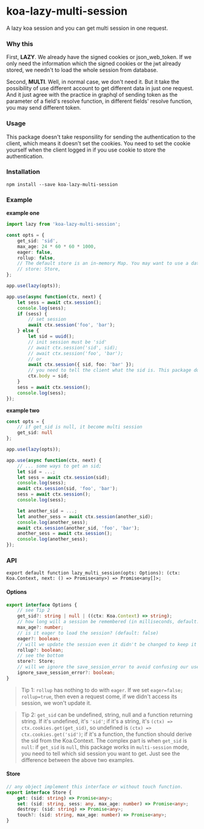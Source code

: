 # koa-lazy-multi-session

A lazy koa session and you can get multi session in one request.

### Why this

First, **LAZY**. We already have the signed cookies or json_web_token. If we only need the information which the signed cookies or the jwt already stored, we needn't to load the whole session from database.

Second, **MULTI**. Well, in normal case, we don't need it. But it take the possibility of use different account to get different data in just one request. And it just agree with the practice in graphql of sending token as the parameter of a field's resolve function, in different fields' resolve function, you may send different token.

### Usage

This package doesn't take responsility for sending the authentication to the client, which means it doesn't set the cookies. You need to set the cookie yourself when the client logged in if you use cookie to store the authentication.

### Installation

`npm install --save koa-lazy-multi-session`

### Example

**example one**
```ts
import lazy from 'koa-lazy-multi-session';

const opts = {
    get_sid: 'sid',
    max_age: 24 * 60 * 60 * 1000,
    eager: false,
    rollup: false,
    // The default store is an in-memory Map. You may want to use a database store like my `knex-schema-session-store`
    // store: Store,
};

app.use(lazy(opts));

app.use(async function(ctx, next) {
    let sess = await ctx.session();
    console.log(sess);
    if (sess) {
        // set session
        await ctx.session('foo', 'bar');
    } else {
        let sid = uuid();
        // init session must be 'sid'
        // await ctx.session('sid', sid);
        // await ctx.session('foo', 'bar');
        // or
        await ctx.session({ sid, foo: 'bar' });
        // you need to tell the client what the sid is. This package doesn't take responsibility of setting the cookie or something.
        ctx.body = sid;
    }
    sess = await ctx.session();
    console.log(sess);
});
```

**example two**
```ts
const opts = {
    // if get_sid is null, it become multi session
    get_sid: null
};

app.use(lazy(opts));

app.use(async function(ctx, next) {
    // ... some ways to get an sid;
    let sid = ...;
    let sess = await ctx.session(sid);
    console.log(sess);
    await ctx.session(sid, 'foo', 'bar');
    sess = await ctx.session();
    console.log(sess);

    let another_sid = ...;
    let another_sess = await ctx.session(another_sid);
    console.log(another_sess);
    await ctx.session(another_sid, 'foo', 'bar');
    another_sess = await ctx.session();
    console.log(another_sess);
});
```

### API

`export default function lazy_multi_session(opts: Options): (ctx: Koa.Context, next: () => Promise<any>) => Promise<any[]>;`

#### Options

```ts
export interface Options {
    // see Tip 2
    get_sid?: string | null | ((ctx: Koa.Context) => string);
    // how long will a session be remembered (in milliseconds, default: 1000 * 60 * 60 * 24, aka one day)
    max_age?: number;
    // is it eager to load the session? (default: false)
    eager?: boolean;
    // will we update the session even it didn't be changed to keep it alive? (default: false)
    rollup?: boolean;
    // see the bottom
    store?: Store;
    // will we ignore the save_session_error to avoid confusing our users? (default: true)
    ignore_save_session_error?: boolean;
}
```

> Tip 1: `rollup` has nothing to do with `eager`. If we set `eager=false; rollup=true`, then even a request come, if we didn't access its session, we won't update it.

> Tip 2: `get_sid` can be undefined, string, null and a function returning string. If it's undefined, it's `'sid'`; if it's a string, it's `(ctx) => ctx.cookies.get(get_sid)`, so undefined is `(ctx) => ctx.cookies.get('sid')`; if it's a function, the function should derive the sid from the Koa.Context. The complex part is when `get_sid` is `null`: if `get_sid` is `null`, this package works in `multi-session` mode, you need to tell which sid session you want to get. Just see the difference between the above two examples.

#### Store

```ts
// any object implement this interface or without touch function.
export interface Store {
    get: (sid: string) => Promise<any>;
    set: (sid: string, sess: any, max_age: number) => Promise<any>;
    destroy: (sid: string) => Promise<any>;
    touch?: (sid: string, max_age: number) => Promise<any>;
}
```
